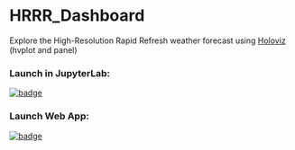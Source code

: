 # HRRR_Dashboard
Explore the High-Resolution Rapid Refresh weather forecast using [Holoviz](holoviz.org) (hvplot and panel)

### Launch in JupyterLab: 

[![badge](https://img.shields.io/static/v1.svg?logo=Jupyter&label=Pangeo+Binder&message=AWS+us-west-2&color=green)](https://aws-uswest2-binder.pangeo.io/v2/gh/reproducible-notebooks/HRRR-Dashboard/binder?urlpath=git-pull?repo=https://github.com/reproducible-notebooks/HRRR_Dashboard%26amp%3Bbranch=master%26amp%3Burlpath=lab/tree/HRRR-Dashboard/HRRR_Dashboard.ipynb%3Fautodecode)

### Launch Web App: 

[![badge](https://img.shields.io/static/v1.svg?logo=Jupyter&label=Binder&message=Panel+app&color=green)](https://mybinder.org/v2/gh/reproducible-notebooks/HRRR-Dashboard.git/HEAD?urlpath=panel/HRRR-Dashboard)
